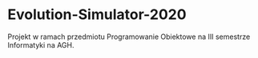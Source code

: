 # Evolution-Simulator-2020
Projekt w ramach przedmiotu Programowanie Obiektowe na III semestrze Informatyki na AGH.

